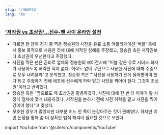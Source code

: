 ```yaml
---
slug: '/46AF52'
lang: 'ko'
---
```


### ['저작권 vs 초상권'...선수-팬 사이 온라인 설전](https://n.news.naver.com/sports/kfootball/article/311/0001459883)

- 따르면 한 팬이 경기 중 찍은 정승원의 사진을 유료 소통 어플리케이션 '버블' 측에서 홍보 목적으로 사용한 것에 대해 저작권 침해를 주장했고, 정승원 측은 저작권보다 초상권이 우선한다고 주장했다.
- 사진을 찍은 팬은 곧바로 업체와 정승원의 에이전시에 "버블 같은 유료 서비스 회사가 사용하도록 허락한 적이 없다. 허락도 없이 무단으로 사용한 사진에 대해 주중으로 모두 내려달라"고 문의했고, 정승원 측은 "'사진을 사용하기 전에 물어봤어야 했다'라고 주장하기 전에 애초에 선수에게 허락 맡고 사진을 찍어야 한다. 그것이 초상권"이라고 반박했다.
- 정승원 측은 "앞으로도 제 초상권을 활용하겠다. 사진에 대해 한 번 더 이야기 할 시 정식 절차에 맞게 대응하겠다. 저작권을 논하기 전에 사전 허락을 맡고 사진을 찍어 갔어야 했다"고 맞섰다.
- 모호한 경우가 많았지만 대부분 어느 한 쪽이 눈감아주는 것이 관례였다. 하지만 이번 논쟁을 통해 좀 더 정확한 법적 해석이 필요할 것으로 보인다.

import YouTube from '@site/src/components/YouTube'

<YouTube id="Enxx-xEQLss"/>
